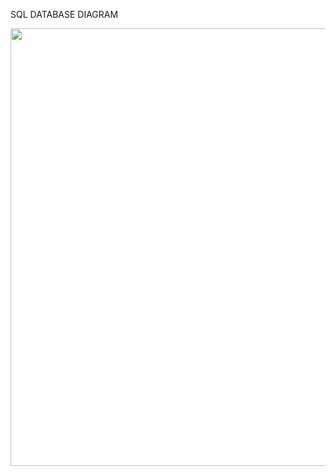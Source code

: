 SQL DATABASE DIAGRAM


<img src="https://user-images.githubusercontent.com/82195641/218234980-08638202-5a8c-4d4e-acbb-db6b80015ffa.png" width="700" height="700" />


